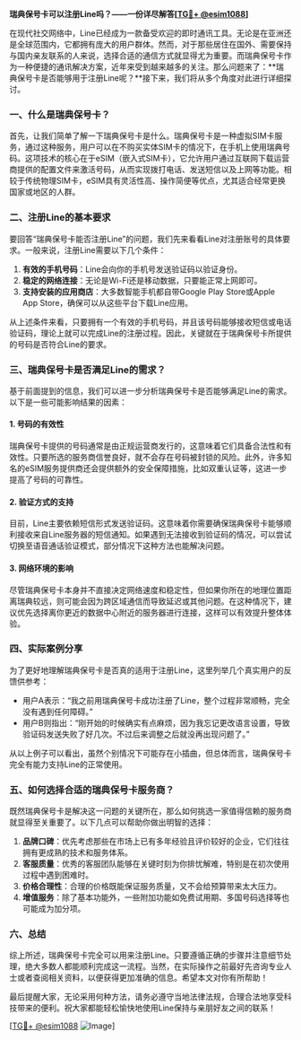 **瑞典保号卡可以注册Line吗？——一份详尽解答[[TG💪+ @esim1088](https://t.me/s/esim1088)]**

在现代社交网络中，Line已经成为一款备受欢迎的即时通讯工具。无论是在亚洲还是全球范围内，它都拥有庞大的用户群体。然而，对于那些居住在国外、需要保持与国内亲友联系的人来说，选择合适的通信方式就显得尤为重要。而瑞典保号卡作为一种便捷的通讯解决方案，近年来受到越来越多的关注。那么问题来了：**瑞典保号卡是否能够用于注册Line呢？**接下来，我们将从多个角度对此进行详细探讨。

### 一、什么是瑞典保号卡？

首先，让我们简单了解一下瑞典保号卡是什么。瑞典保号卡是一种虚拟SIM卡服务，通过这种服务，用户可以在不购买实体SIM卡的情况下，在手机上使用瑞典号码。这项技术的核心在于eSIM（嵌入式SIM卡），它允许用户通过互联网下载运营商提供的配置文件来激活号码，从而实现拨打电话、发送短信以及上网等功能。相较于传统物理SIM卡，eSIM具有灵活性高、操作简便等优点，尤其适合经常更换国家或地区的人群。

### 二、注册Line的基本要求

要回答“瑞典保号卡能否注册Line”的问题，我们先来看看Line对注册账号的具体要求。一般来说，注册Line需要以下几个条件：

1. **有效的手机号码**：Line会向你的手机号发送验证码以验证身份。
2. **稳定的网络连接**：无论是Wi-Fi还是移动数据，只要能正常上网即可。
3. **支持安装的应用商店**：大多数智能手机都自带Google Play Store或Apple App Store，确保可以从这些平台下载Line应用。

从上述条件来看，只要拥有一个有效的手机号码，并且该号码能够接收短信或电话验证码，理论上就可以完成Line的注册过程。因此，关键就在于瑞典保号卡所提供的号码是否符合Line的要求。

### 三、瑞典保号卡是否满足Line的需求？

基于前面提到的信息，我们可以进一步分析瑞典保号卡是否能够满足Line的需求。以下是一些可能影响结果的因素：

#### 1. 号码的有效性
瑞典保号卡提供的号码通常是由正规运营商发行的，这意味着它们具备合法性和有效性。只要所选的服务商信誉良好，就不会存在号码被封锁的风险。此外，许多知名的eSIM服务提供商还会提供额外的安全保障措施，比如双重认证等，这进一步提高了号码的可靠性。

#### 2. 验证方式的支持
目前，Line主要依赖短信形式发送验证码。这意味着你需要确保瑞典保号卡能够顺利接收来自Line服务器的短信通知。如果遇到无法接收到验证码的情况，可以尝试切换至语音通话验证模式，部分情况下这种方法也能解决问题。

#### 3. 网络环境的影响
尽管瑞典保号卡本身并不直接决定网络速度和稳定性，但如果你所在的地理位置距离瑞典较远，则可能会因为跨区域通信而导致延迟或其他问题。在这种情况下，建议优先选择离你更近的数据中心附近的服务器进行连接，这样可以有效提升整体体验。

### 四、实际案例分享

为了更好地理解瑞典保号卡是否真的适用于注册Line，这里列举几个真实用户的反馈供参考：

- 用户A表示：“我之前用瑞典保号卡成功注册了Line，整个过程非常顺畅，完全没有遇到任何障碍。”
- 用户B则指出：“刚开始的时候确实有点麻烦，因为我忘记更改语言设置，导致验证码发送失败了好几次。不过后来调整之后就没再出现问题了。”

从以上例子可以看出，虽然个别情况下可能存在小插曲，但总体而言，瑞典保号卡完全有能力支持Line的正常使用。

### 五、如何选择合适的瑞典保号卡服务商？

既然瑞典保号卡是解决这一问题的关键所在，那么如何挑选一家值得信赖的服务商就显得至关重要了。以下几点可以帮助你做出明智的选择：

1. **品牌口碑**：优先考虑那些在市场上已有多年经验且评价较好的企业，它们往往拥有更成熟的技术和服务体系。
2. **客服质量**：优秀的客服团队能够在关键时刻为你排忧解难，特别是在初次使用过程中遇到困难时。
3. **价格合理性**：合理的价格既能保证服务质量，又不会给预算带来太大压力。
4. **增值服务**：除了基本功能外，一些附加功能如免费试用期、多国号码选择等也可能成为加分项。

### 六、总结

综上所述，瑞典保号卡完全可以用来注册Line。只要遵循正确的步骤并注意细节处理，绝大多数人都能顺利完成这一流程。当然，在实际操作之前最好先咨询专业人士或者查阅相关资料，以便获得更加准确的信息。希望本文对你有所帮助！

最后提醒大家，无论采用何种方法，请务必遵守当地法律法规，合理合法地享受科技带来的便利。祝大家都能轻松愉快地使用Line保持与亲朋好友之间的联系！

[[TG💪+ @esim1088](https://t.me/s/esim1088) ![Image](https://i.postimg.cc/4NQfJmqS/Snipaste-2025-05-13-00-14-12.png)]